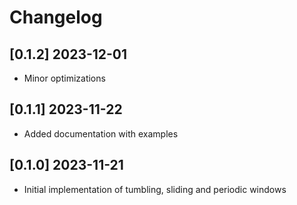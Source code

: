 # Changelog

## [0.1.2] 2023-12-01

- Minor optimizations

## [0.1.1] 2023-11-22

- Added documentation with examples

## [0.1.0] 2023-11-21

- Initial implementation of tumbling, sliding and periodic windows

